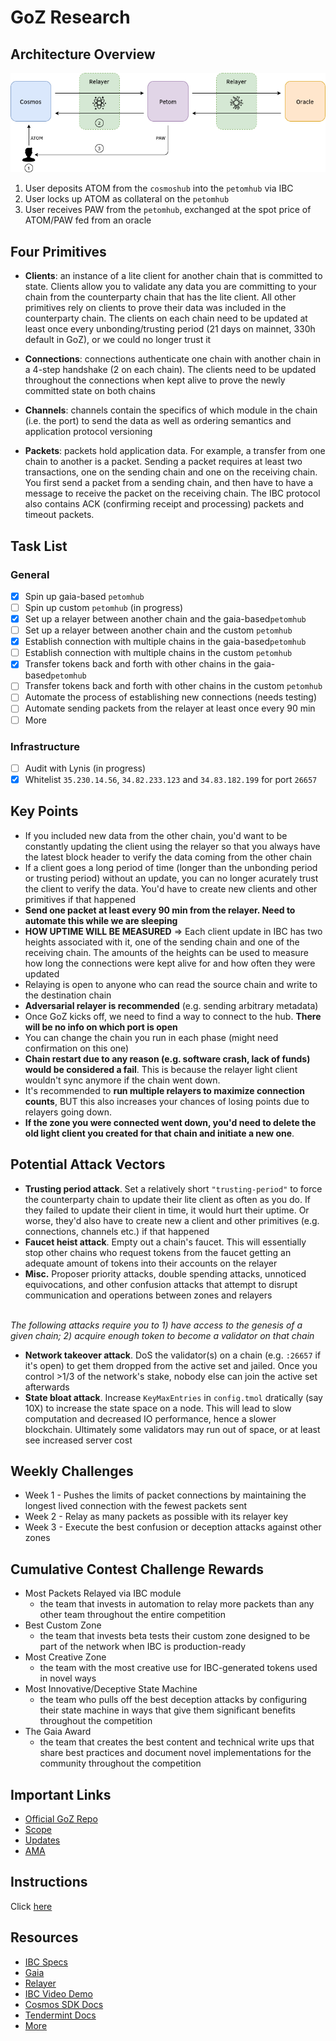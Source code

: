 # GoZ Research

## Architecture Overview
![petom-IBC](petom-IBC.png)
1. User deposits ATOM from the `cosmoshub` into the `petomhub` via IBC
2. User locks up ATOM as collateral on the `petomhub`
3. User receives PAW from the `petomhub`, exchanged at the spot price of ATOM/PAW fed from an oracle

## Four Primitives
- **Clients**: an instance of a lite client for another chain that is committed to state. Clients allow you to validate any data you are committing to your chain from the counterparty chain that has the lite client. All other primitives rely on clients to prove their data was included in the counterparty chain. The clients on each chain need to be updated at least once every unbonding/trusting period (21 days on mainnet, 330h default in GoZ), or we could no longer trust it

- **Connections**: connections authenticate one chain with another chain in a 4-step handshake (2 on each chain). The clients need to be updated throughout the connections when kept alive to prove the newly committed state on both chains

- **Channels**: channels contain the specifics of which module in the chain (i.e. the port) to send the data as well as ordering semantics and application protocol versioning

- **Packets**: packets hold application data. For example, a transfer from one chain to another is a packet. Sending a packet requires at least two transactions, one on the sending chain and one on the receiving chain. You first send a packet from a sending chain, and then have to have a message to receive the packet on the receiving chain. The IBC protocol also contains ACK (confirming receipt and processing) packets and timeout packets.

## Task List
### General
- [x] Spin up gaia-based `petomhub`
- [ ] Spin up custom `petomhub` (in progress)
- [x] Set up a relayer between another chain and the gaia-based`petomhub`
- [ ] Set up a relayer between another chain and the custom `petomhub`
- [x] Establish connection with multiple chains in the gaia-based`petomhub`
- [ ] Establish connection with multiple chains in the custom `petomhub`
- [x] Transfer tokens back and forth with other chains in the gaia-based`petomhub`
- [ ] Transfer tokens back and forth with other chains in the custom `petomhub`
- [ ] Automate the process of establishing new connections (needs testing)
- [ ] Automate sending packets from the relayer at least once every 90 min
- [ ] More

### Infrastructure
- [ ] Audit with Lynis (in progress)
- [x] Whitelist `35.230.14.56`, `34.82.233.123` and `34.83.182.199` for port `26657`

## Key Points
- If you included new data from the other chain, you'd want to be constantly updating the client using the relayer so that you always have the latest block header to verify the data coming from the other chain
- If a client goes a long period of time (longer than the unbonding period or trusting period) without an update, you can no longer acurately trust the client to verify the data. You'd have to create new clients and other primitives if that happened
- **Send one packet at least every 90 min from the relayer. Need to automate this while we are sleeping**
- **HOW UPTIME WILL BE MEASURED** ⇒ Each client update in IBC has two heights associated with it, one of the sending chain and one of the receiving chain. The amounts of the heights can be used to measure how long the connections were kept alive for and how often they were updated
- Relaying is open to anyone who can read the source chain and write to the destination chain
- **Adversarial relayer is recommended** (e.g. sending arbitrary metadata) 
- Once GoZ kicks off, we need to find a way to connect to the hub. **There will be no info on which port is open**
- You can change the chain you run in each phase (might need confirmation on this one)
- **Chain restart due to any reason (e.g. software crash, lack of funds) would be considered a fail**. This is because the relayer light client wouldn't sync anymore if the chain went down.
- It's recommended to **run multiple relayers to maximize connection counts**, BUT this also increases your chances of losing points due to relayers going down.
- **If the zone you were connected went down, you'd need to delete the old light client you created for that chain and initiate a new one**.

## Potential Attack Vectors
- **Trusting period attack**. Set a relatively short `"trusting-period"` to force the counterparty chain to update their lite client as often as you do. If they failed to update their client in time, it would hurt their uptime. Or worse, they'd also have to create new a client and other primitives (e.g. connections, channels etc.) if that happened
- **Faucet heist attack**. Empty out a chain's faucet. This will essentially stop other chains who request tokens from the faucet getting an adequate amount of tokens into their accounts on the relayer
- **Misc.** Proposer priority attacks, double spending attacks, unnoticed equivocations, and other confusion attacks that attempt to disrupt communication and operations between zones and relayers

<br />*The following attacks require you to 1) have access to the genesis of a given chain; 2) acquire enough token to become a validator on that chain*
- **Network takeover attack**. DoS the validator(s) on a chain (e.g. `:26657` if it's open) to get them dropped from the active set and jailed. Once you control >1/3 of the network's stake, nobody else can join the active set afterwards
- **State bloat attack**. Increase `KeyMaxEntries` in `config.tmol` dratically (say 10X) to increase the state space on a node. This will lead to slow computation and decreased IO performance, hence a slower blockchain. Ultimately some validators may run out of space, or at least see increased server cost

## Weekly Challenges
- Week 1 - Pushes the limits of packet connections by maintaining the longest lived connection with the fewest packets sent
- Week 2 - Relay as many packets as possible with its relayer key
- Week 3 - Execute the best confusion or deception attacks against other zones

## Cumulative Contest Challenge Rewards
- Most Packets Relayed via IBC module
  - the team that invests in automation to relay more packets than any other team throughout the entire competition
- Best Custom Zone
  - the team that invests beta tests their custom zone designed to be part of the network when IBC is production-ready
- Most Creative Zone
  - the team with the most creative use for IBC-generated tokens used in novel ways
- Most Innovative/Deceptive State Machine
  - the team who pulls off the best deception attacks by configuring their state machine in ways that give them significant benefits throughout the competition
- The Gaia Award
  - the team that creates the best content and technical write ups that share best practices and document novel implementations for the community throughout the competition
  
## Important Links
- [Official GoZ Repo](https://github.com/cosmosdevs/GameOfZones)
- [Scope](https://goz.cosmosnetwork.dev/)
- [Updates](https://goz.cosmosnetwork.dev/blog-2/)
- [AMA](https://www.youtube.com/watch?v=_uEu1Yfd2sY)

## Instructions
Click [here](https://www.notion.so/jim380/GoZ-petomhub-c197bae889f64e189dfc1f7e6c93506e)

## Resources
- [IBC Specs](https://github.com/cosmos/ics)
- [Gaia](https://github.com/cosmos/gaia/tree/ibc-alpha)
- [Relayer](https://github.com/iqlusioninc/relayer)
- [IBC Video Demo](https://youtu.be/S6DKib4jINk)
- [Cosmos SDK Docs](https://docs.cosmos.network/)
- [Tendermint Docs](https://docs.tendermint.com/)
- [More](https://gist.github.com/lovincyrus/6d9e1f79102379e5cb935158fa0ba05a)
